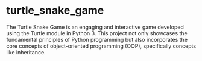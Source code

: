# turtle_snake_game
The Turtle Snake Game is an engaging and interactive game developed using the Turtle module in Python 3. This project not only showcases the fundamental principles of Python programming but also incorporates the core concepts of object-oriented programming (OOP), specifically concepts like inheritance.

